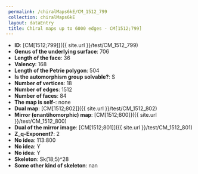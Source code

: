 ```yaml
--- 
 permalink: /chiralMaps6kE/CM_1512_799 
 collection: chiralMaps6kE
 layout: dataEntry
 title: Chiral maps up to 6000 edges - CM[1512;799]
---
```


- **ID**: [CM[1512;799]]({{ site.url }}/test/CM_1512_799)
- **Genus of the underlying surface**: 706
- **Length of the face**: 36
- **Valency**: 168
- **Length of the Petrie polygon**: 504
- **Is the automorphism group solvable?**: S
- **Number of vertices**: 18
- **Number of edges**: 1512
- **Number of faces**: 84
- **The map is self-**: none
- **Dual map**: [CM[1512;802]]({{ site.url }}/test/CM_1512_802)
- **Mirror (enantihomorphic) map**: [CM[1512;800]]({{ site.url }}/test/CM_1512_800)
- **Dual of the mirror image**: [CM[1512;801]]({{ site.url }}/test/CM_1512_801)
- **Z_q-Exponent?**: 2
- **No idea**:  113:800
- **No idea**: Y
- **No idea**: Y
- **Skeleton**: Sk(18;5)^28
- **Some other kind of skeleton**: nan
